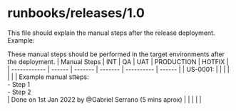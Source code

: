# runbooks/releases/1.0

This file should explain the manual steps after the release deployment. Example:

These manual steps should be performed in the target environments after the deployment.
| Manual Steps | INT | QA | UAT | PRODUCTION | HOTFIX |
| ------------ | ------ | ------- | ------- | ---------- | ------ |
| US-0001: | | | | | |
| Example manual stteps: <br> - Step 1 <br> - Step 2 <br> | Done on 1st Jan 2022 by @Gabriel Serrano (5 mins aprox) | | | | |
